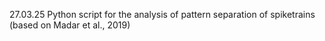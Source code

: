 27.03.25
Python script for the analysis of pattern separation of spiketrains (based on Madar et al., 2019)
